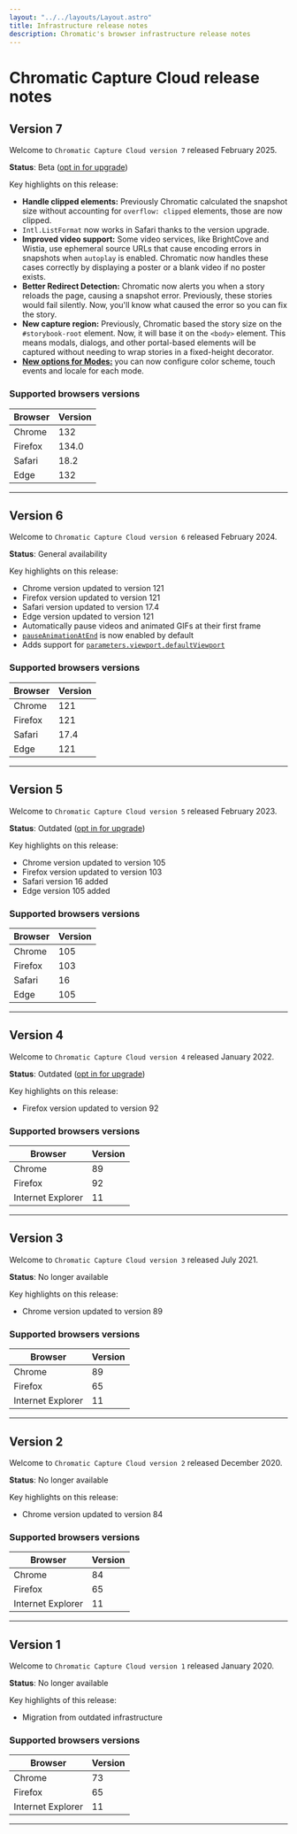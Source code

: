 ```yaml
---
layout: "../../layouts/Layout.astro"
title: Infrastructure release notes
description: Chromatic's browser infrastructure release notes
---
```


# Chromatic Capture Cloud release notes

## Version 7

Welcome to `Chromatic Capture Cloud version 7` released February 2025.

**Status**: Beta ([opt in for upgrade](/docs/infrastructure-upgrades#opt-in-to-upgrade))

Key highlights on this release:

- **Handle clipped elements:** Previously Chromatic calculated the snapshot size without accounting for `overflow: clipped` elements, those are now clipped.
- `Intl.ListFormat` now works in Safari thanks to the version upgrade.
- **Improved video support:** Some video services, like BrightCove and Wistia, use ephemeral source URLs that cause encoding errors in snapshots when `autoplay` is enabled. Chromatic now handles these cases correctly by displaying a poster or a blank video if no poster exists.
- **Better Redirect Detection:** Chromatic now alerts you when a story reloads the page, causing a snapshot error. Previously, these stories would fail silently. Now, you'll know what caused the error so you can fix the story.
- **New capture region:** Previously, Chromatic based the story size on the `#storybook-root` element. Now, it will base it on the `<body>` element. This means modals, dialogs, and other portal-based elements will be captured without needing to wrap stories in a fixed-height decorator.
- [**New options for Modes:**](/docs/modes/browser-options) you can now configure color scheme, touch events and locale for each mode.

### Supported browsers versions

| Browser | Version |
| ------- | ------- |
| Chrome  | 132     |
| Firefox | 134.0   |
| Safari  | 18.2    |
| Edge    | 132     |

---

## Version 6

Welcome to `Chromatic Capture Cloud version 6` released February 2024.

**Status**: General availability

Key highlights on this release:

- Chrome version updated to version 121
- Firefox version updated to version 121
- Safari version updated to version 17.4
- Edge version updated to version 121
- Automatically pause videos and animated GIFs at their first frame
- [`pauseAnimationAtEnd`](/docs/animations#css-animations) is now enabled by default
- Adds support for [`parameters.viewport.defaultViewport`](/docs/storybook/viewports#using-defaultviewport)

### Supported browsers versions

| Browser | Version |
| ------- | ------- |
| Chrome  | 121     |
| Firefox | 121     |
| Safari  | 17.4    |
| Edge    | 121     |

---

## Version 5

Welcome to `Chromatic Capture Cloud version 5` released February 2023.

**Status**: Outdated ([opt in for upgrade](/docs/infrastructure-upgrades#opt-in-to-upgrade))

Key highlights on this release:

- Chrome version updated to version 105
- Firefox version updated to version 103
- Safari version 16 added
- Edge version 105 added

### Supported browsers versions

| Browser | Version |
| ------- | ------- |
| Chrome  | 105     |
| Firefox | 103     |
| Safari  | 16      |
| Edge    | 105     |

---

## Version 4

Welcome to `Chromatic Capture Cloud version 4` released January 2022.

**Status**: Outdated ([opt in for upgrade](/docs/infrastructure-upgrades#opt-in-to-upgrade))

Key highlights on this release:

- Firefox version updated to version 92

### Supported browsers versions

| Browser           | Version |
| ----------------- | ------- |
| Chrome            | 89      |
| Firefox           | 92      |
| Internet Explorer | 11      |

---

## Version 3

Welcome to `Chromatic Capture Cloud version 3` released July 2021.

**Status**: No longer available

Key highlights on this release:

- Chrome version updated to version 89

### Supported browsers versions

| Browser           | Version |
| ----------------- | ------- |
| Chrome            | 89      |
| Firefox           | 65      |
| Internet Explorer | 11      |

---

## Version 2

Welcome to `Chromatic Capture Cloud version 2` released December 2020.

**Status**: No longer available

Key highlights on this release:

- Chrome version updated to version 84

### Supported browsers versions

| Browser           | Version |
| ----------------- | ------- |
| Chrome            | 84      |
| Firefox           | 65      |
| Internet Explorer | 11      |

---

## Version 1

Welcome to `Chromatic Capture Cloud version 1` released January 2020.

**Status**: No longer available

Key highlights of this release:

- Migration from outdated infrastructure

### Supported browsers versions

| Browser           | Version |
| ----------------- | ------- |
| Chrome            | 73      |
| Firefox           | 65      |
| Internet Explorer | 11      |

---
